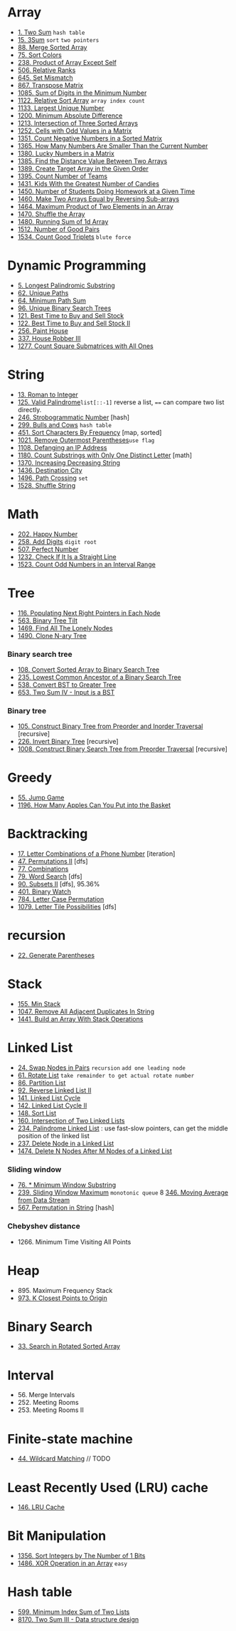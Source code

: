 # Array
* [1\. Two Sum](problems/two_sum.py) `hash table`
* [15\. 3Sum](problems/3_sum.py) `sort` `two pointers`
* [88\. Merge Sorted Array](problems/merge_sorted_array.py)
* [75\. Sort Colors](problems/sort_colors.py)
* [238\. Product of Array Except Self](problems/product_of_array_except_self.py)
* [506\. Relative Ranks](problems/relative_ranks.py)
* [645\. Set Mismatch](problems/set_mismatch.py)
* [867\. Transpose Matrix](problems/transpose_matrix.py)
* [1085\. Sum of Digits in the Minimum Number](problems/sum_of_digits_in_the_minimum_number.py)
* [1122\. Relative Sort Array](problems/relative_sort_array.py) `array index count`
* [1133\. Largest Unique Number](problems/largest_unique_number.py)
* [1200\. Minimum Absolute Difference](problems/minimum_absolute_difference.py)
* [1213\. Intersection of Three Sorted Arrays](problems/intersection_of_three_sorted_arrays.py)
* [1252\. Cells with Odd Values in a Matrix](problems/cells_with_odd_values_in_a_matrix.py)
* [1351\. Count Negative Numbers in a Sorted Matrix](problems/count_negative_numbers_in_a_sorted_matrix.py)
* [1365\. How Many Numbers Are Smaller Than the Current Number](problems/how_many_numbers_are_smaller_than_the_current_number.py)
* [1380\. Lucky Numbers in a Matrix](problems/lucky_numbers_in_a_matrix.py)
* [1385\. Find the Distance Value Between Two Arrays](problems/find_the_distance_value_between_two_arrays.py)
* [1389\. Create Target Array in the Given Order](problems/create_target_array_in_the_given_order.py)
* [1395\. Count Number of Teams](problems/count_number_of_teams.py)
* [1431\. Kids With the Greatest Number of Candies](problems/kids_with_the_greatest_number_of_candies.py)
* [1450\. Number of Students Doing Homework at a Given Time](problems/number_of_students_doing_homework_at_a_given_time.py)
* [1460\. Make Two Arrays Equal by Reversing Sub-arrays](problems/make_two_arrays_equal_by_reversing_sub-arrays.py)
* [1464\. Maximum Product of Two Elements in an Array](problems/maximum_product_of_two_elements_in_an_array.py)
* [1470\. Shuffle the Array](problems/shuffle_the_array.py)
* [1480\. Running Sum of 1d Array](problems/running_sum_of_1d_array.py)
* [1512\. Number of Good Pairs](problems/number_of_good_pairs.py)
* [1534\. Count Good Triplets](problems/count_good_triplets.py) `blute force`

# Dynamic Programming
* [5\. Longest Palindromic Substring](problems/longest_palindromic_substring.py)
* [62\. Unique Paths](problems/unique_paths.py)
* [64\. Minimum Path Sum](problems/minimum_path_sum.py)
* [96\. Unique Binary Search Trees](problems/unique_binary_search_trees.py)
* [121\. Best Time to Buy and Sell Stock](problems/best_time_to_buy_and_sell_stock.py)
* [122\. Best Time to Buy and Sell Stock II](problems/best_time_to_buy_and_sell_stock_II.py)
* [256\. Paint House](problems/paint_house.py)
* [337\. House Robber III](problems/house_robber_III.py)
* [1277\. Count Square Submatrices with All Ones](problems/count_square_submatrices_with_all_ones.py)

# String
* [13\. Roman to Integer](problems/roman_to_integer.py)
* [125\. Valid Palindrome](problems/valid_palindrome.py)`list[::-1]` reverse a list, `==` can compare two list directly.
* [246\. Strobogrammatic Number](problems/strobogrammatic_number.py) [hash]
* [299\. Bulls and Cows](problems/bulls_and_cows.py) `hash table`
* [451\. Sort Characters By Frequency](problems/sort_characters_by_frequency.py) [map, sorted]
* [1021\. Remove Outermost Parentheses](problems/remove_outermost_parentheses.py)`use flag`
* [1108\. Defanging an IP Address](problems/defanging_an_ip_address.py)
* [1180\. Count Substrings with Only One Distinct Letter](problems/count_substrings_with_only_one_distinct_letter.py) [math]
* [1370\. Increasing Decreasing String](problems/increasing_decreasing_string.py)
* [1436\. Destination City](problems/destination_city.py)
* [1496\. Path Crossing](problems/path_crossing.py) `set`
* [1528\. Shuffle String](problems/shuffle_string.py)

# Math
* [202\. Happy Number](problems/happy_number.py)
* [258\. Add Digits](problems/add_digits.py) `digit root`
* [507\. Perfect Number](problems/perfect_number.py)
* [1232\. Check If It Is a Straight Line](problems/check_if_it_is_a_straight_line.py)
* [1523\. Count Odd Numbers in an Interval Range](problems/count_odd_numbers_in_an_interval_range.py)

# Tree
* [116\. Populating Next Right Pointers in Each Node](problems/populating_next_right_pointers_in_each_node.py)
* [563\. Binary Tree Tilt](problems/binary_tree_tilt.py)
* [1469\. Find All The Lonely Nodes](problems/find_all_the_lonely_nodes.py)
* [1490\. Clone N-ary Tree](problems/clone_N-ary_tree.py)

### Binary search tree
* [108\. Convert Sorted Array to Binary Search Tree](problems/convert_sorted_array_to_binary_search_tree.py)
* [235\. Lowest Common Ancestor of a Binary Search Tree](problems/lowest_common_ancestor_of_a_binary_search_tree.py)
* [538\. Convert BST to Greater Tree](problems/convert_BST_to_greater_tree.py)
* [653\. Two Sum IV - Input is a BST](problems/two_sum_IV-input_is_a_BST.py)

### Binary tree
* [105\. Construct Binary Tree from Preorder and Inorder Traversal](problems/construct_binary_tree_from_preorder_and_inorder_traversal.py) [recursive]
* [226\. Invert Binary Tree](problems/invert_binary_tree.py) [recursive]
* [1008\. Construct Binary Search Tree from Preorder Traversal](problems/construct_binary_search_tree_from_preorder_traversal.py) [recursive]

# Greedy
* [55\. Jump Game](problems/jump_game.py)
* [1196\. How Many Apples Can You Put into the Basket](problems/how_namy_apples_can_you_put_into_the_basket.py)

# Backtracking
* [17\. Letter Combinations of a Phone Number](problems/letter_combinations_of_a_phone_number.py) [iteration]
* [47\. Permutations II](problems/permutations_II.py) [dfs]
* [77\. Combinations](problems/combinations.py)
* [79\. Word Search](problems/work_search.py) [dfs]
* [90\. Subsets II](problems/subsets_II.py) [dfs], 95.36%
* [401\. Binary Watch](problems/binary_watch.py)
* [784\. Letter Case Permutation](problems/letter_case_permutation.py)
* [1079\. Letter Tile Possibilities](problems/letter_tile_possibilities.py)  [dfs]

# recursion
* [22\. Generate Parentheses](problems/generate_parentheses.py)

# Stack
* [155\. Min Stack](problems/min_stack.py)
* [1047\. Remove All Adjacent Duplicates In String](problems/remove_all_adjacent_duplicates_in_string.py)
* [1441\. Build an Array With Stack Operations](problems/build_an_array_with_stack_operations.py)

# Linked List
* [24\. Swap Nodes in Pairs](problems/swap_nodes_in_pairs.py) `recursion` `add one leading node`
* [61\. Rotate List](problems/rotate_list.py) `take remainder to get actual rotate number`
* [86\. Partition List](problems/partition_list.py)
* [92\. Reverse Linked List II](problems/reverse_linked_list_II.py)
* [141\. Linked List Cycle](problems/linked_list_cycle.py)
* [142\. Linked List Cycle II](problems/linked_list_cycle_II.py)
* [148\. Sort List](problems/sort_list.py)
* [160\. Intersection of Two Linked Lists](problems/intersection_of_two_linked_lists.py)
* [234\. Palindrome Linked List](problems/palindrome_linked_list.py) : use fast-slow pointers, can get the middle position of the linked list
* [237\. Delete Node in a Linked List](problems/delete_node_in_a_linked_list.py)
* [1474\. Delete N Nodes After M Nodes of a Linked List](problems/delete_N_nodes_after_M_nodes_of_a_linked_list.py)

### Sliding window
* [76\. * Minimum Window Substring](problems/minimum_window_substring.py) 
* [239\. Sliding Window Maximum](problems/sliding_window_maximum.py) `monotonic queue` 
8 [346\. Moving Average from Data Stream](problems/moving_average_from_data_stream.py)
* [567\. Permutation in String](problems/permutation_in_string.py) [hash]

### Chebyshev distance
* 1266\. Minimum Time Visiting All Points

# Heap
* 895\. Maximum Frequency Stack
* [973\. K Closest Points to Origin](problems/K_Closest_points_to_origin.py)

# Binary Search
* [33\. Search in Rotated Sorted Array](problems/search_in_rotated_sorted_array.py)

# Interval
* 56\. Merge Intervals
* 252\. Meeting Rooms
* 253\. Meeting Rooms II

# Finite-state machine
* [44\. Wildcard Matching](problems/wildcard_matching.py) // TODO

# Least Recently Used (LRU) cache
* [146\. LRU Cache](problems/LRU_cache.py)

# Bit Manipulation
* [1356\. Sort Integers by The Number of 1 Bits](problems/sort_integers_by_the_number_of_1_bits.py)
* [1486\. XOR Operation in an Array](problems/XOR_operation_in_a_array.py) `easy`

# Hash table
* [599\. Minimum Index Sum of Two Lists](problems/minimum_index_sum_of_two_lists.py)
* [8170\. Two Sum III - Data structure design](problems/two_sum_III_-_data_structure_design.py)
